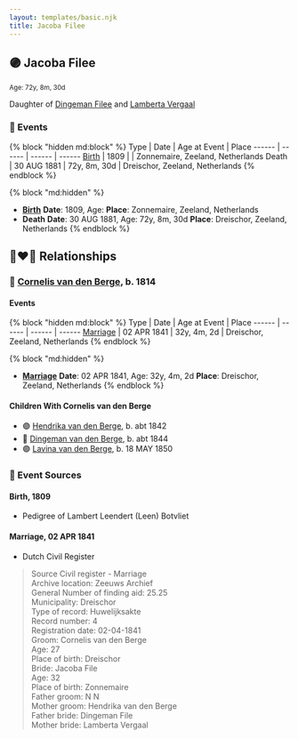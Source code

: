 ```yaml
---
layout: templates/basic.njk
title: Jacoba Filee
---
```

## 🟣 Jacoba Filee
<small>Age: 72y, 8m, 30d</small>

Daughter of [Dingeman Filee](/people/1/19898025) and [Lamberta Vergaal](/people/9/91282624)

### 📆 Events

{% block "hidden md:block" %}
Type | Date | Age at Event | Place
------ | ------ | ------ | ------
[Birth](#event-event-3) | 1809 |  | Zonnemaire, Zeeland, Netherlands
Death | 30 AUG 1881 | 72y, 8m, 30d | Dreischor, Zeeland, Netherlands
{% endblock %}

{% block "md:hidden" %}
- **[Birth](#event-event-3)**
**Date**: 1809, Age:
**Place**: Zonnemaire, Zeeland, Netherlands
- **Death**
**Date**: 30 AUG 1881, Age: 72y, 8m, 30d
**Place**: Dreischor, Zeeland, Netherlands
{% endblock %}

## 👩‍❤️‍👨 Relationships

### 🔵 [Cornelis van den Berge](/people/7/76669736), b. 1814

#### Events

{% block "hidden md:block" %}
Type | Date | Age at Event | Place
------ | ------ | ------ | ------
[Marriage](#event-family-0-event-0) | 02 APR 1841 | 32y, 4m, 2d | Dreischor, Zeeland, Netherlands
{% endblock %}

{% block "md:hidden" %}
- **[Marriage](#event-family-0-event-0)**
**Date**: 02 APR 1841, Age: 32y, 4m, 2d
**Place**: Dreischor, Zeeland, Netherlands
{% endblock %}

#### Children With Cornelis van den Berge
* 🟣 [Hendrika van den Berge](/people/5/54004146), b. abt 1842
* 🔵 [Dingeman van den Berge](/people/2/24832747), b. abt 1844
* 🟣 [Lavina van den Berge](/people/7/71558365), b. 18 MAY 1850
### 📰 Event Sources

#### <a id="event-event-3"></a> Birth, 1809
* Pedigree of Lambert Leendert (Leen) Botvliet

#### <a id="event-family-0-event-0"></a> Marriage, 02 APR 1841
* Dutch Civil Register
>   
  > Source Civil register - Marriage  
  > Archive location: Zeeuws Archief  
  > General Number of finding aid: 25.25  
  > Municipality: Dreischor  
  > Type of record: Huwelijksakte  
  > Record number: 4  
  > Registration date: 02-04-1841  
  > Groom: Cornelis van den Berge  
  > Age: 27  
  > Place of birth: Dreischor  
  > Bride: Jacoba File  
  > Age: 32  
  > Place of birth: Zonnemaire  
  > Father groom: N N  
  > Mother groom: Hendrika van den Berge  
  > Father bride: Dingeman File  
  > Mother bride: Lamberta Vergaal